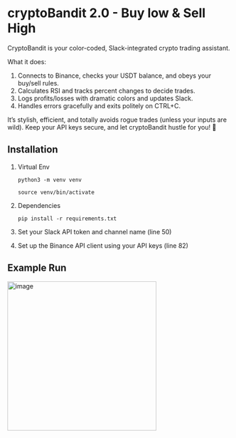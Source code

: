 # cryptoBandit 2.0 - Buy low & Sell High

CryptoBandit is your color-coded, Slack-integrated crypto trading assistant. 

What it does:
1. Connects to Binance, checks your USDT balance, and obeys your buy/sell rules.
2.	Calculates RSI and tracks percent changes to decide trades.
3.	Logs profits/losses with dramatic colors and updates Slack.
4.	Handles errors gracefully and exits politely on CTRL+C.

It’s stylish, efficient, and totally avoids rogue trades (unless your inputs are wild). Keep your API keys secure, and let cryptoBandit hustle for you! 🥷

## Installation

1. Virtual Env

    `python3 -m venv venv`
    
    `source venv/bin/activate`

1. Dependencies

    `pip install -r requirements.txt`

1. Set your Slack API token and channel name (line 50)
1. Set up the Binance API client using your API keys (line 82)

## Example Run

<img width="335" alt="image" src="https://github.com/user-attachments/assets/19ecf258-300c-4187-a073-6a7bff9e562e">
